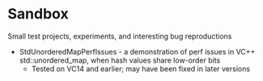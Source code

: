 # Sandbox
Small test projects, experiments, and interesting bug reproductions

- StdUnorderedMapPerfIssues - a demonstration of perf issues in VC++ std::unordered_map, when hash values share low-order bits
  - Tested on VC14 and earlier; may have been fixed in later versions
